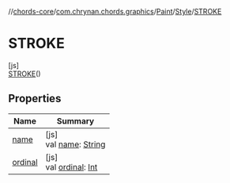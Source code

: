 //[chords-core](../../../../../index.md)/[com.chrynan.chords.graphics](../../../index.md)/[Paint](../../index.md)/[Style](../index.md)/[STROKE](index.md)

# STROKE

[js]\
[STROKE](index.md)()

## Properties

| Name | Summary |
|---|---|
| [name](../../-fill-rule/-e-v-e-n_-o-d-d/index.md#-372974862%2FProperties%2F-844443233) | [js]<br>val [name](../../-fill-rule/-e-v-e-n_-o-d-d/index.md#-372974862%2FProperties%2F-844443233): [String](https://kotlinlang.org/api/latest/jvm/stdlib/kotlin/-string/index.html) |
| [ordinal](../../-fill-rule/-e-v-e-n_-o-d-d/index.md#-739389684%2FProperties%2F-844443233) | [js]<br>val [ordinal](../../-fill-rule/-e-v-e-n_-o-d-d/index.md#-739389684%2FProperties%2F-844443233): [Int](https://kotlinlang.org/api/latest/jvm/stdlib/kotlin/-int/index.html) |
